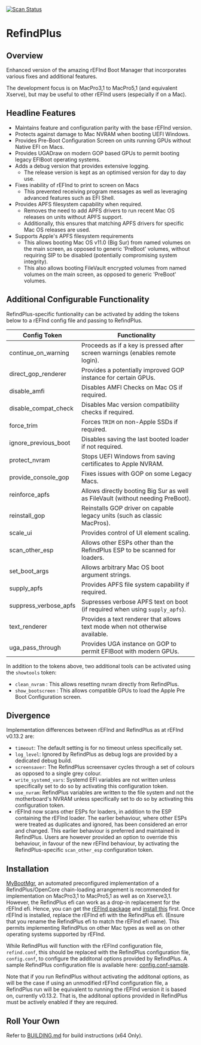 [![Scan Status](https://scan.coverity.com/projects/22695/badge.svg?flat=1)](https://scan.coverity.com/projects/22695)

# RefindPlus
## Overview
Enhanced version of the amazing rEFInd Boot Manager that incorporates various fixes and additional features.

The development focus is on MacPro3,1 to MacPro5,1 (and equivalent Xserve), but may be useful to other rEFInd users (especially if on a Mac).

## Headline Features
- Maintains feature and configuration parity with the base rEFInd version.
- Protects against damage to Mac NVRAM when booting UEFI Windows.
- Provides Pre-Boot Configuration Screen on units running GPUs without Native EFI on Macs.
- Provides UGADraw on modern GOP based GPUs to permit booting legacy EFIBoot operating systems.
- Adds a debug version that provides extensive logging.
  * The release version is kept as an optimised version for day to day use.
- Fixes inability of rEFInd to print to screen on Macs
  * This prevented receiving program messages as well as leveraging advanced features such as EFI Shell.
- Provides APFS filesystem capability when required.
  * Removes the need to add APFS drivers to run recent Mac OS releases on units without APFS support.
  * Additionally, this ensures that matching APFS drivers for specific Mac OS releases are used.
- Supports Apple's APFS filesystem requirements
  * This allows booting Mac OS v11.0 (Big Sur) from named volumes on the main screen, as opposed to generic 'PreBoot' volumes, without requiring SIP to be disabled (potentially compromising system integrity).
  * This also allows booting FileVault encrypted volumes from named volumes on the main screen, as opposed to generic 'PreBoot' volumes.

## Additional Configurable Functionality
RefindPlus-specific funtionality can be activated by adding the tokens below to a rEFInd config file and passing to RefindPlus.

Config Token| Functionality
--- | ---
continue_on_warning| Proceeds as if a key is pressed after screen warnings (enables remote login).
direct_gop_renderer| Provides a potentially improved GOP instance for certain GPUs.
disable_amfi| Disables AMFI Checks on Mac OS if required.
disable_compat_check| Disables Mac version compatibility checks if required.
force_trim| Forces `TRIM` on non-Apple SSDs if required.
ignore_previous_boot| Disables saving the last booted loader if not required.
protect_nvram| Stops UEFI Windows from saving certificates to Apple NVRAM.
provide_console_gop| Fixes issues with GOP on some Legacy Macs.
reinforce_apfs| Allows directly booting Big Sur as well as FileVault (without needing PreBoot).
reinstall_gop| Reinstalls GOP driver on capable legacy units (such as classic MacPros).
scale_ui| Provides control of UI element scaling.
scan_other_esp| Allows other ESPs other than the RefindPlus ESP to be scanned for loaders.
set_boot_args| Allows arbitrary Mac OS boot argument strings.
supply_apfs| Provides APFS file system capability if required.
suppress_verbose_apfs| Supresses verbose APFS text on boot (if required when using `supply_apfs`).
text_renderer| Provides a text renderer that allows text mode when not otherwise available.
uga_pass_through| Provides UGA instance on GOP to permit EFIBoot with modern GPUs.

In addition to the tokens above, two additional tools can be activated using the `showtools` token:
- `clean_nvram` : This allows resetting nvram directly from RefindPlus.
- `show_bootscreen` : This allows compatible GPUs to load the Apple Pre Boot Configuration screen.

## Divergence
Implementation differences between rEFInd and RefindPlus as at rEFInd v0.13.2 are:
- `timeout`: The default setting is for no timeout unless specifically set.
- `log_level`: Ignored by RefindPlus as debug logs are provided by a dedicated debug build.
- `screensaver`: The RefindPlus screensaver cycles through a set of colours as opposed to a single grey colour.
- `write_systemd_vars`: Systemd EFI variables are not written unless specifically set to do so by activating this configuration token.
- `use_nvram`: RefindPlus variables are written to the file system and not the motherboard's NVRAM unless specifically set to do so by activating this configuration token.
- rEFInd now scans other ESPs for loaders, in addition to the ESP containing the rEFInd loader. The earlier behaviour, where other ESPs were treated as duplicates and ignored, has been considered an error and changed. This earlier behaviour is preferred and maintained in RefindPlus. Users are however provided an option to override this behaviour, in favour of the new rEFInd behaviour, by activating the RefindPlus-specific `scan_other_esp` configuration token.

## Installation
[MyBootMgr](https://www.dakanji.com/creations/index.html), an automated preconfigured implementation of a RefindPlus/OpenCore chain-loading arrangement is recommended for implementation on MacPro3,1 to MacPro5,1 as well as on Xserve3,1. However, the RefindPlus efi can work as a drop-in replacement for the rEFInd efi. Hence, you can get the [rEFInd package](https://www.rodsbooks.com/refind/getting.html) and [install this](https://www.rodsbooks.com/refind/installing.html) first. Once rEFInd is installed, replace the rEFInd efi with the RefindPlus efi. (Ensure that you rename the RefindPlus efi to match the rEFInd efi name). This permits implementing RefindPlus on other Mac types as well as on other operating systems supported by rEFInd.

While RefindPlus will function with the rEFInd configuration file, `refind.conf`, this should be replaced with the RefindPlus configuration file, `config.conf`, to configure the additonal options provided by RefindPlus. A sample RefindPlus configuration file is available here: [config.conf-sample](https://github.com/dakanji/RefindPlus/blob/GOPFix/config.conf-sample).

Note that if you run RefindPlus without activating the additonal  options, as will be the case if using an unmodified rEFInd configuration file, a RefindPlus run will be equivalent to running the rEFInd version it is based on, currently v0.13.2. That is, the additonal options provided in RefindPlus must be actively enabled if they are required.

## Roll Your Own
Refer to [BUILDING.md](https://github.com/dakanji/RefindPlus/blob/GOPFix/BUILDING.md) for build instructions (x64 Only).
